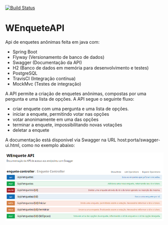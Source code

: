 [![Build Status](https://travis-ci.org/wiliamjcj/WEnqueteAPI.svg?branch=master)](https://travis-ci.org/wiliamjcj/WEnqueteAPI)

# WEnqueteAPI
Api de enquetes anônimas feita em java com: 
-	Spring Boot
-	Flyway (Versionamento de banco de dados)
-	Swagger (Documentação da API)
-	H2 (Banco de dados em memória para desenvolvimento e testes)
-	PostgreSQL
-	TravisCI (Integração contínua)
-	MockMvc (Testes de integração)

A API permite a criação de enquetes anônimas, compostas por uma pergunta e uma lista de opções. A API segue o seguinte fluxo:
-	criar enquete com uma pergunta e uma lista de opções.
-	iniciar a enquete, permitindo votar nas opções
-	votar anonimamente em uma das opções 
-	terminar a enquete, impossibilitando novas votações
-	deletar a enquete

A documentação está disponivel via Swagger na URL host:porta/swagger-ui.html, como no exemplo abaixo:

![](src/main/resources/img/wenqueteSwagger.PNG)
